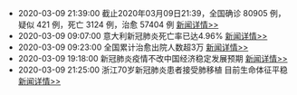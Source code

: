 - 2020-03-09 21:39:00  截止2020年03月09日21:39，全国确诊 80905 例，疑似 421 例，死亡 3124 例，治愈 57404 例  [新闻详情>>](https://github.com/AlbertGithubHome/ChineseVictory/blob/master/PneumoniaMap/20200309213900.jpg)
- 2020-03-09 09:07:00  意大利新冠肺炎死亡率已达4.96%  [新闻详情>>](http://news.sina.com.cn/w/2020-03-09/doc-iimxyqvz8936084.shtml)
- 2020-03-09 09:23:00  全国累计治愈出院人数超3万  [新闻详情>>](https://news.sina.cn/gn/2020-02-27/detail-iimxxstf4696075.d.html?wm=3049_0015)
- 2020-03-09 19:18:00  新冠肺炎疫情不改中国经济稳定发展预期  [新闻详情>>](http://news.sina.com.cn/c/2020-03-09/doc-iimxyqvz9142638.shtml)
- 2020-03-09 21:25:00  浙江70岁新冠肺炎患者接受肺移植 目前生命体征平稳  [新闻详情>>](https://new.qq.com/omn/20200309/20200309A0T8B000.html)
